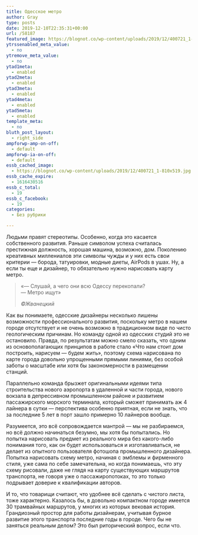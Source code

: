 ```yaml
---
title: Одесское метро
author: Gray
type: posts
date: 2019-12-10T22:35:31+00:00
url: /58187
featured_image: https://blognot.co/wp-content/uploads/2019/12/400721_1-810x519.jpg
ytrssenabled_meta_value:
  - no
ytremove_meta_value:
  - no
ytad1meta:
  - enabled
ytad2meta:
  - enabled
ytad3meta:
  - enabled
ytad4meta:
  - enabled
ytad5meta:
  - enabled
template_meta:
  - no
bluth_post_layout:
  - right_side
ampforwp-amp-on-off:
  - default
ampforwp-ia-on-off:
  - default
essb_cached_image:
  - https://blognot.co/wp-content/uploads/2019/12/400721_1-810x519.jpg
essb_cache_expire:
  - 1616430516
essb_c_total:
  - 19
essb_c_facebook:
  - 19
categories:
  - Без рубрики

---
```








Людьми правят стереотипы. Особенно, когда это касается собственного развития. Раньше символом успеха считалась престижная должность, хорошая машина, возможно, дом. Поколению креативных миллениалов эти символы чужды и у них есть свои критерии — борода, татуировки, модные диеты, AirPods в ушах. Ну, а если ты еще и дизайнер, то обязательно нужно нарисовать карту метро.&nbsp;

<blockquote class="wp-block-quote">
  <p>
    &#171;— Слушай, а чего они всю Одессу перекопали?<br />— Метро ищут&#187;
  </p>
  
  <cite>©Жванецкий</cite>
</blockquote>

Как вы понимаете, одесские дизайнеры несколько лишены возможности профессионального развития, поскольку метро в нашем городе отсутствует и не очень возможно в традиционном виде по чисто геологическим причинам. Но команду одной из одесских студий это не остановило. Правда, по результатам можно смело сказать, что одним из основополагающих принципов в работе стало &#171;Что нам стоит дом построить, нарисуем — будем жить&#187;, поэтому схема нарисована по карте города довольно упрощенными прямыми линиями, без особой заботы о масштабе или хотя бы закономерности в размещении станций. 

Параллельно команда брызжет оригинальными идеями типа строительства нового аэропорта в удаленной и части города, нового вокзала в депрессивном промышленном районе и развитием пассажирского морского терминала, который сможет принимать аж 4 лайнера в сутки — перспектива особенно приятная, если не знать, что за последние 5 лет в порт зашло примерно 10 лайнеров вообще.&nbsp;

Разумеется, это всё сопровождается мантрой — мы не разбираемся, но всё должно начинаться безумно, мы хотя бы попытались. Но попытка нарисовать предмет из реального мира без какого-либо понимания того, как он будет использоваться и изготавливаться, не делает из опытного пользователя фотошопа промышленного дизайнера. Попытка нарисовать схему метро, начиная с эмблемы и фирменного стиля, уже сама по себе замечательна, но когда понимаешь, что эту схему рисовали, даже не глядя на карту существующих маршрутов транспорта, не говоря уже о пассажиропотоках, то это только подрывает доверие к квалификации авторов.

И то, что товарищи считают, что удобнее всё сделать с чистого листа, тоже характерно. Казалось бы, в довольно компактном городе имеется 30 трамвайных маршрутов, у многих из которых вековая история. Грандиозный простор для работы дизайнерам, учитывая бурное развитие этого транспорта последние годы в городе. Чего бы не заняться реальным делом? Это был риторический вопрос, если что.